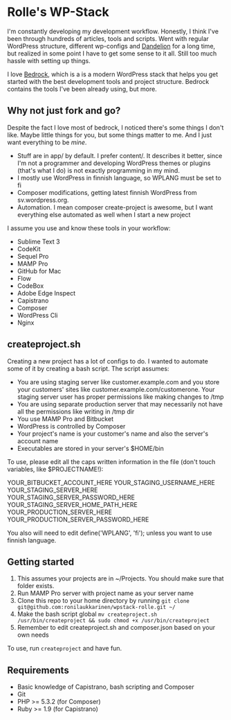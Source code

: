 # Rolle's WP-Stack

I'm constantly developing my development workflow. Honestly, I think I've been through hundreds of articles, tools and scripts. Went with regular WordPress structure, different wp-configs and [Dandelion](https://github.com/scttnlsn/dandelion) for a long time, but realized in some point I have to get some sense to it all. Still too much hassle with setting up things.

I love [Bedrock](https://github.com/roots/bedrock), which is a is a modern WordPress stack that helps you get started with the best development tools and project structure. Bedrock contains the tools I've been already using, but more.

## Why not just fork and go?

Despite the fact I love most of bedrock, I noticed there's some things I don't like. Maybe little things for you, but some things matter to me. And I just want everything to be _mine_.

* Stuff are in app/ by default. I prefer content/. It describes it better, since I'm not a programmer and developing WordPress themes or plugins (that's what I do) is not exactly programming in my mind.
* I mostly use WordPress in finnish language, so WPLANG must be set to fi
* Composer modifications, getting latest finnish WordPress from sv.wordpress.org.
* Automation. I mean composer create-project is awesome, but I want everything else automated as well when I start a new project

I assume you use and know these tools in your workflow:

- Sublime Text 3
- CodeKit
- Sequel Pro
- MAMP Pro
- GitHub for Mac
- Flow
- CodeBox
- Adobe Edge Inspect
- Capistrano
- Composer
- WordPress Cli
- Nginx

## createproject.sh

Creating a new project has a lot of configs to do. I wanted to automate some of it by creating a bash script. The script assumes:

- You are using staging server like customer.example.com and you store your customers' sites like customer.example.com/customerone. Your staging server user has proper permissions like making changes to /tmp
- You are using separate production server that may necessarily not have all the permissions like writing in /tmp dir
- You use MAMP Pro and Bitbucket
- WordPress is controlled by Composer
- Your project's name is your customer's name and also the server's account name
- Executables are stored in your server's $HOME/bin

To use, please edit all the caps written information in the file (don't touch variables, like $PROJECTNAME!):

YOUR_BITBUCKET_ACCOUNT_HERE
YOUR_STAGING_USERNAME_HERE
YOUR_STAGING_SERVER_HERE
YOUR_STAGING_SERVER_PASSWORD_HERE
YOUR_STAGING_SERVER_HOME_PATH_HERE
YOUR_PRODUCTION_SERVER_HERE
YOUR_PRODUCTION_SERVER_PASSWORD_HERE

You also will need to edit define('WPLANG', 'fi'); unless you want to use finnish language.

## Getting started

1. This assumes your projects are in ~/Projects. You should make sure that folder exists.
2. Run MAMP Pro server with project name as your server name
3. Clone this repo to your home directory by running `git clone git@github.com:ronilaukkarinen/wpstack-rolle.git ~/`
4. Make the bash script global `mv createproject.sh /usr/bin/createproject && sudo chmod +x /usr/bin/createproject`
5. Remember to edit createproject.sh and composer.json based on your own needs

To use, run `createproject` and have fun.

## Requirements

* Basic knowledge of Capistrano, bash scripting and Composer
* Git
* PHP >= 5.3.2 (for Composer)
* Ruby >= 1.9 (for Capistrano)